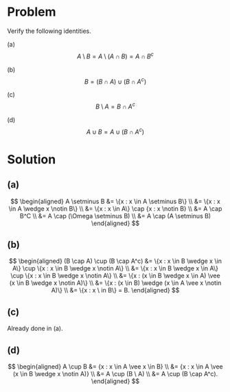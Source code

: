 # Problem
Verify the following identities.

(a) $$ A \setminus B = A \setminus (A \cap B) = A \cap B^c $$

(b) $$ B = (B \cap A) \cup (B \cap A^c) $$

(c) $$ B \setminus A = B \cap A^c $$

(d) $$ A \cup B = A \cup (B \cap A^c) $$


# Solution
## (a)
$$
\begin{aligned}
A \setminus B &= \{x : x \in A \setminus B\} \\
&= \{x : x \in A \wedge x \notin B\} \\
&= \{x : x \in A\} \cap {x : x \notin B} \\
&= A \cap B^C \\
&= A \cap (\Omega \setminus B) \\
&= A \cap (A \setminus B)
\end{aligned}
$$
## (b)
$$
\begin{aligned}
(B \cap A) \cup (B \cap A^c) &= \{x : x \in B \wedge x \in A\} \cup \{x : x \in B \wedge x \notin A\} \\
&= \{x : x \in B \wedge x \in A\} \cup \{x : x \in B \wedge x \notin A\} \\
&= \{x : (x \in B \wedge x \in A) \vee (x \in B \wedge x \notin A)\} \\
&= \{x : (x \in B) \wedge (x \in A \vee x \notin A)\} \\
&= \{x : x \ in B\} = B.
\end{aligned}
$$
## (c)
Already done in (a).
## (d)
$$
\begin{aligned}
A \cup B &= {x : x \in A \vee x \in B} \\
&= {x : x \in A \vee (x \in B \wedge x \notin A)} \\
&= A \cup (B \ A) \\
&= A \cup (B \cap A^c).
\end{aligned}
$$